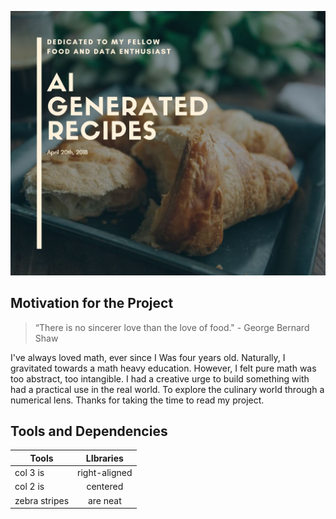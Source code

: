 ![header](img/header.jpg)

## Motivation for the Project

>  “There is no sincerer love than the love of food."
>         - George Bernard Shaw

I've always loved math, ever since I Was four years old. Naturally, I gravitated towards a math heavy education. However, I felt pure math was too abstract, too intangible. I had a creative urge to build something with had a practical use in the real world. To explore the culinary world through a numerical lens. Thanks for taking the time to read my project.

## Tools and Dependencies

| Tools         | LIbraries     |
| ------------- |:-------------:|
| col 3 is      | right-aligned |
| col 2 is      | centered      |
| zebra stripes | are neat      |
